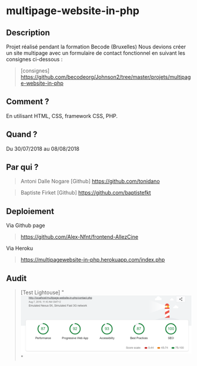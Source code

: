 # multipage-website-in-php

## Description
Projet réalisé pendant la formation Becode (Bruxelles)
Nous devions créer un site multipage avec un formulaire de contact fonctionnel en suivant les consignes ci-dessous :

> [consignes] https://github.com/becodeorg/Johnson2/tree/master/projets/multipage-website-in-php

## Comment ?

En utilisant HTML, CSS, framework CSS, PHP.

## Quand ?

Du 30/07/2018 au 08/08/2018

## Par qui ?

>Antoni Dalle Nogare
[Github] https://github.com/tonidano

>Baptiste Firket
[Github] https://github.com/baptistefkt

## Deploiement

Via Github page

> https://github.com/Alex-Nfnt/frontend-AllezCine

Via Heroku

> https://multipagewebsite-in-php.herokuapp.com/index.php

## Audit

>[Test Lightouse]
"<img src="/assets/images/testlighthouse.png" alt=""/>"
